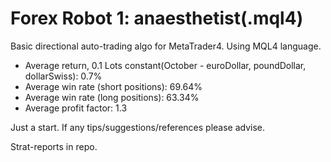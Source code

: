 # Forex Robot 1: anaesthetist(.mql4)

Basic directional auto-trading algo for MetaTrader4. Using MQL4 language.

* Average return, 0.1 Lots constant(October - euroDollar, poundDollar, dollarSwiss): 0.7%
* Average win rate (short positions): 69.64%
* Average win rate (long positions): 63.34%
* Average profit factor: 1.3

Just a start. If any tips/suggestions/references please advise.

Strat-reports in repo.
